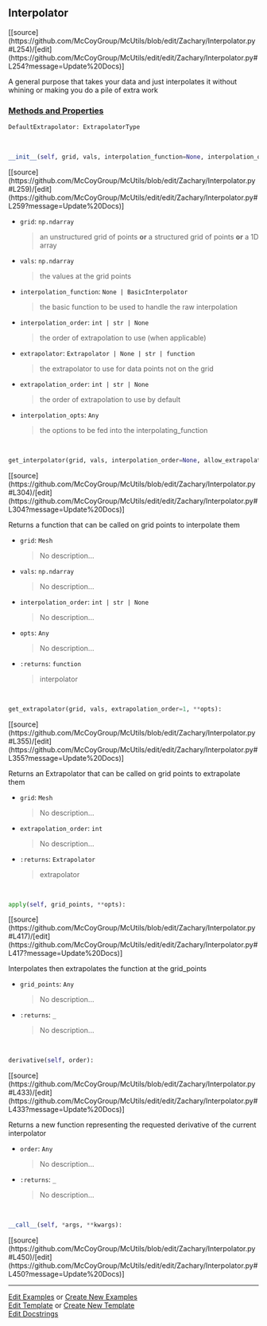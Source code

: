 ## <a id="McUtils.Zachary.Interpolator.Interpolator">Interpolator</a> 
<div class="docs-source-link" markdown="1">
[[source](https://github.com/McCoyGroup/McUtils/blob/edit/Zachary/Interpolator.py#L254)/[edit](https://github.com/McCoyGroup/McUtils/edit/edit/Zachary/Interpolator.py#L254?message=Update%20Docs)]
</div>

A general purpose that takes your data and just interpolates it without whining or making you do a pile of extra work

<div class="collapsible-section">
 <div class="collapsible-section collapsible-section-header" markdown="1">
 
### <a class="collapse-link" data-toggle="collapse" href="#methods">Methods and Properties</a> <a class="float-right" data-toggle="collapse" href="#methods"><i class="fa fa-chevron-down"></i></a>

 </div>
 <div class="collapsible-section collapsible-section-body collapse" id="methods" markdown="1">

```python
DefaultExtrapolator: ExtrapolatorType
```
<a id="McUtils.Zachary.Interpolator.Interpolator.__init__" class="docs-object-method">&nbsp;</a> 
```python
__init__(self, grid, vals, interpolation_function=None, interpolation_order=None, extrapolator=None, extrapolation_order=None, **interpolation_opts): 
```
<div class="docs-source-link" markdown="1">
[[source](https://github.com/McCoyGroup/McUtils/blob/edit/Zachary/Interpolator.py#L259)/[edit](https://github.com/McCoyGroup/McUtils/edit/edit/Zachary/Interpolator.py#L259?message=Update%20Docs)]
</div>


- `grid`: `np.ndarray`
    >an unstructured grid of points **or** a structured grid of points **or** a 1D array
- `vals`: `np.ndarray`
    >the values at the grid points
- `interpolation_function`: `None | BasicInterpolator`
    >the basic function to be used to handle the raw interpolation
- `interpolation_order`: `int | str | None`
    >the order of extrapolation to use (when applicable)
- `extrapolator`: `Extrapolator | None | str | function`
    >the extrapolator to use for data points not on the grid
- `extrapolation_order`: `int | str | None`
    >the order of extrapolation to use by default
- `interpolation_opts`: `Any`
    >the options to be fed into the interpolating_function

<a id="McUtils.Zachary.Interpolator.Interpolator.get_interpolator" class="docs-object-method">&nbsp;</a> 
```python
get_interpolator(grid, vals, interpolation_order=None, allow_extrapolation=True, **opts): 
```
<div class="docs-source-link" markdown="1">
[[source](https://github.com/McCoyGroup/McUtils/blob/edit/Zachary/Interpolator.py#L304)/[edit](https://github.com/McCoyGroup/McUtils/edit/edit/Zachary/Interpolator.py#L304?message=Update%20Docs)]
</div>

Returns a function that can be called on grid points to interpolate them
- `grid`: `Mesh`
    >No description...
- `vals`: `np.ndarray`
    >No description...
- `interpolation_order`: `int | str | None`
    >No description...
- `opts`: `Any`
    >No description...
- `:returns`: `function`
    >interpolator

<a id="McUtils.Zachary.Interpolator.Interpolator.get_extrapolator" class="docs-object-method">&nbsp;</a> 
```python
get_extrapolator(grid, vals, extrapolation_order=1, **opts): 
```
<div class="docs-source-link" markdown="1">
[[source](https://github.com/McCoyGroup/McUtils/blob/edit/Zachary/Interpolator.py#L355)/[edit](https://github.com/McCoyGroup/McUtils/edit/edit/Zachary/Interpolator.py#L355?message=Update%20Docs)]
</div>

Returns an Extrapolator that can be called on grid points to extrapolate them
- `grid`: `Mesh`
    >No description...
- `extrapolation_order`: `int`
    >No description...
- `:returns`: `Extrapolator`
    >extrapolator

<a id="McUtils.Zachary.Interpolator.Interpolator.apply" class="docs-object-method">&nbsp;</a> 
```python
apply(self, grid_points, **opts): 
```
<div class="docs-source-link" markdown="1">
[[source](https://github.com/McCoyGroup/McUtils/blob/edit/Zachary/Interpolator.py#L417)/[edit](https://github.com/McCoyGroup/McUtils/edit/edit/Zachary/Interpolator.py#L417?message=Update%20Docs)]
</div>

Interpolates then extrapolates the function at the grid_points
- `grid_points`: `Any`
    >No description...
- `:returns`: `_`
    >No description...

<a id="McUtils.Zachary.Interpolator.Interpolator.derivative" class="docs-object-method">&nbsp;</a> 
```python
derivative(self, order): 
```
<div class="docs-source-link" markdown="1">
[[source](https://github.com/McCoyGroup/McUtils/blob/edit/Zachary/Interpolator.py#L433)/[edit](https://github.com/McCoyGroup/McUtils/edit/edit/Zachary/Interpolator.py#L433?message=Update%20Docs)]
</div>

Returns a new function representing the requested derivative
        of the current interpolator
- `order`: `Any`
    >No description...
- `:returns`: `_`
    >No description...

<a id="McUtils.Zachary.Interpolator.Interpolator.__call__" class="docs-object-method">&nbsp;</a> 
```python
__call__(self, *args, **kwargs): 
```
<div class="docs-source-link" markdown="1">
[[source](https://github.com/McCoyGroup/McUtils/blob/edit/Zachary/Interpolator.py#L450)/[edit](https://github.com/McCoyGroup/McUtils/edit/edit/Zachary/Interpolator.py#L450?message=Update%20Docs)]
</div>

 </div>
</div>




___

[Edit Examples](https://github.com/McCoyGroup/McUtils/edit/gh-pages/ci/examples/McUtils/Zachary/Interpolator/Interpolator.md) or 
[Create New Examples](https://github.com/McCoyGroup/McUtils/new/gh-pages/?filename=ci/examples/McUtils/Zachary/Interpolator/Interpolator.md) <br/>
[Edit Template](https://github.com/McCoyGroup/McUtils/edit/gh-pages/ci/docs/McUtils/Zachary/Interpolator/Interpolator.md) or 
[Create New Template](https://github.com/McCoyGroup/McUtils/new/gh-pages/?filename=ci/docs/templates/McUtils/Zachary/Interpolator/Interpolator.md) <br/>
[Edit Docstrings](https://github.com/McCoyGroup/McUtils/edit/edit/Zachary/Interpolator.py#L254?message=Update%20Docs)